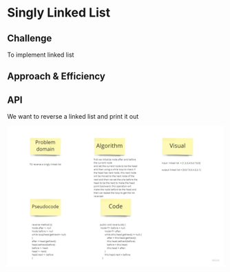 # Singly Linked List


## Challenge
To implement linked list

## Approach & Efficiency


## API
<!-- Description of each method publicly available to your Linked List -->
We want to reverse a linked list and print it out

![llrevers](./llrevers.jpg)

